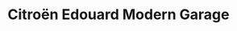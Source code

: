 ---
title: "Citroën Edouard Modern Garage"
url: /reuilly/citroen-edouard-modern-garage/
shop: Autohaus
---